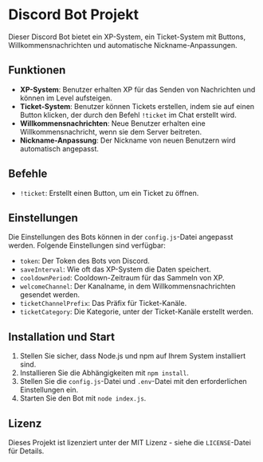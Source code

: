 
# Discord Bot Projekt

Dieser Discord Bot bietet ein XP-System, ein Ticket-System mit Buttons, Willkommensnachrichten und automatische Nickname-Anpassungen.

## Funktionen

- **XP-System**: Benutzer erhalten XP für das Senden von Nachrichten und können im Level aufsteigen.
- **Ticket-System**: Benutzer können Tickets erstellen, indem sie auf einen Button klicken, der durch den Befehl `!ticket` im Chat erstellt wird.
- **Willkommensnachrichten**: Neue Benutzer erhalten eine Willkommensnachricht, wenn sie dem Server beitreten.
- **Nickname-Anpassung**: Der Nickname von neuen Benutzern wird automatisch angepasst.

## Befehle

- `!ticket`: Erstellt einen Button, um ein Ticket zu öffnen.

## Einstellungen

Die Einstellungen des Bots können in der `config.js`-Datei angepasst werden. Folgende Einstellungen sind verfügbar:

- `token`: Der Token des Bots von Discord.
- `saveInterval`: Wie oft das XP-System die Daten speichert.
- `cooldownPeriod`: Cooldown-Zeitraum für das Sammeln von XP.
- `welcomeChannel`: Der Kanalname, in dem Willkommensnachrichten gesendet werden.
- `ticketChannelPrefix`: Das Präfix für Ticket-Kanäle.
- `ticketCategory`: Die Kategorie, unter der Ticket-Kanäle erstellt werden.

## Installation und Start

1. Stellen Sie sicher, dass Node.js und npm auf Ihrem System installiert sind.
2. Installieren Sie die Abhängigkeiten mit `npm install`.
3. Stellen Sie die `config.js`-Datei und `.env`-Datei mit den erforderlichen Einstellungen ein.
4. Starten Sie den Bot mit `node index.js`.

## Lizenz

Dieses Projekt ist lizenziert unter der MIT Lizenz - siehe die `LICENSE`-Datei für Details.
